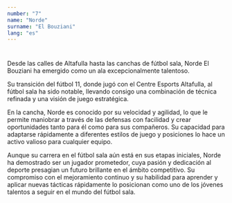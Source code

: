 ```yaml
---
number: "7"
name: "Norde"
surname: "El Bouziani"
lang: "es"
---
```


#

Desde las calles de Altafulla hasta las canchas de fútbol sala, Norde El Bouziani ha emergido como un ala excepcionalmente talentoso.

Su transición del fútbol 11, donde jugó con el Centre Esports Altafulla, al fútbol sala ha sido notable, llevando consigo una combinación de técnica refinada y una visión de juego estratégica.

En la cancha, Norde es conocido por su velocidad y agilidad, lo que le permite maniobrar a través de las defensas con facilidad y crear oportunidades tanto para él como para sus compañeros. Su capacidad para adaptarse rápidamente a diferentes estilos de juego y posiciones lo hace un activo valioso para cualquier equipo.

Aunque su carrera en el fútbol sala aún está en sus etapas iniciales, Norde ha demostrado ser un jugador prometedor, cuya pasión y dedicación al deporte presagian un futuro brillante en el ámbito competitivo. Su compromiso con el mejoramiento continuo y su habilidad para aprender y aplicar nuevas tácticas rápidamente lo posicionan como uno de los jóvenes talentos a seguir en el mundo del fútbol sala.
